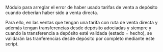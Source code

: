 Módulo para arreglar el error de haber usado tarifas de venta a depósito cuando deberían haber sido a venta directa.

Para ello, en las ventas que tengan una tarifa con ruta de venta directa y además tengan transferencias desde depósito adociadas y siempre y cuando la transferencia a depósito esté validada (estado = hecho), se validarán las tranferencias desde depósito por completo mediante este script.
